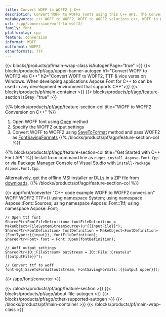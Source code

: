 ```yaml
---
title: Convert WOFF to WOFF2 | C++ 
description: Convert WOFF to WOFF2 Fonts using this C++ API. The Conversion functionality works on Windows and Linux, and in any development environment that supports C++.
metakeywords: c++ WOFF to WOFF2, WOFF to WOFF2 solutions c++, WOFF to WOFF2 font conerter cpp
url: /cpp/conversion/woff-to-woff2/
family: font
platformtag: cpp
feature: conversion
informat: WOFF
outformat: WOFF2
otherformats: TTF
---
```


{{< blocks/products/pf/main-wrap-class isAutogenPage="true" >}}
{{< blocks/products/pf/agp/upper-banner-autogen h1="Convert WOFF to WOFF2 via C++" h2="Convert WOFF to WOFF2, TTF &  vice versa on Windows. When developing applications Aspose.Font for C++ to can be used in any development environment that supports C++">}}
{{< blocks/products/pf/main-container >}}
{{< blocks/products/pf/agp/feature-section isGrey="true" >}}

{{% blocks/products/pf/agp/feature-section-col title="WOFF to WOFF2 Conversion on C++" %}}
1. Open WOFF font using [Open](https://reference.aspose.com/font/cpp/class/aspose.font.font#ac2387bf04ccb5bac51cf37984d4ebf33) method
2. Specify the WOFF2 output settings 
3. Convert WOFF to WOFF2 using [SaveToFormat](https://reference.aspose.com/font/cpp/class/aspose.font.font#a670ea97404fd72c2e51b0e8c543c8a45) method and pass WOFF2 as [FontSavingFormats](https://reference.aspose.com/font/cpp/namespace/aspose.font#a93d0dcc7c00f5c7027d60e14a5433c74)
{{% /blocks/products/pf/agp/feature-section-col %}}

{{% blocks/products/pf/agp/feature-section-col title="Get Started with C++ Font API" %}}
Install from command line as ```nuget install Aspose.Font.Cpp``` or via Package Manager Console of Visual Studio with ```Install-Package Aspose.Font.Cpp```.

Alternatively, get the offline MSI installer or DLLs in a ZIP file from [downloads](https://downloads.aspose.com/font/cpp).
{{% /blocks/products/pf/agp/feature-section-col %}}

{{< app/font/converter "C++ code example WOFF to WOFF2 conversion" WOFF WOFF2 TTF>}}
    using namespace System;
    using namespace Aspose::Font::Sources;
    using namespace Aspose::Font::Ttf;
    using namespace Aspose::Font;

    // Open ttf font
    SharedPtr<FontFileDefinition> fontFileDefinition = MakeObject<FileSystemStreamSource>(u"{{inputFile}}");
    SharedPtr<FontDefinition> fontDefinition = MakeObject<FontDefinition>(FontType::{{input}}, fontFileDefinition);
    SharedPtr<Font> font = Font::Open(fontDefinition);
    
    // Woff output settings
    SharedPtr<IO::FileStream> outStream = IO::File::Create(u"{{outputFile}}");
    
    // Convert ttf to woff
    font-&gt;SaveToFormat(outStream, FontSavingFormats::{{output upper}});
{{< /app/font/converter >}}

{{< /blocks/products/pf/agp/feature-section >}}
{{< blocks/products/pf/agp/about-file-autogen >}}
{{< blocks/products/pf/agp/other-supported-autogen >}}
{{< /blocks/products/pf/main-container >}}
{{< /blocks/products/pf/main-wrap-class >}}